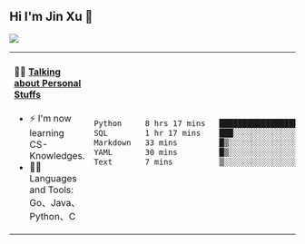 
## Hi I'm Jin Xu 👋
![](https://komarev.com/ghpvc/?username=jiayouxujin&color=brightgreen&label=PROFILE+VIEWS)



<table align="center">
<tr>
<td valign="top" width="60%">

#### 🏋️‍♀️ <a href="https://github.com/jiayouxujin" target="_blank">Talking about Personal Stuffs</a>
<!-- recent_releases starts -->

- ⚡  I'm now learning CS-Knowledges.  
- 🏊‍♂️ Languages and Tools: Go、Java、Python、C
<!-- recent_releases ends -->
</td>
<td>
 
<!--START_SECTION:waka-->

```txt
Python     8 hrs 17 mins   ███████████████████░░░░░░   76.11 %
SQL        1 hr 17 mins    ███░░░░░░░░░░░░░░░░░░░░░░   11.90 %
Markdown   33 mins         █▒░░░░░░░░░░░░░░░░░░░░░░░   05.08 %
YAML       30 mins         █▒░░░░░░░░░░░░░░░░░░░░░░░   04.74 %
Text       7 mins          ▒░░░░░░░░░░░░░░░░░░░░░░░░   01.12 %
```

<!--END_SECTION:waka-->
 
</td>
</tr>
</table>





